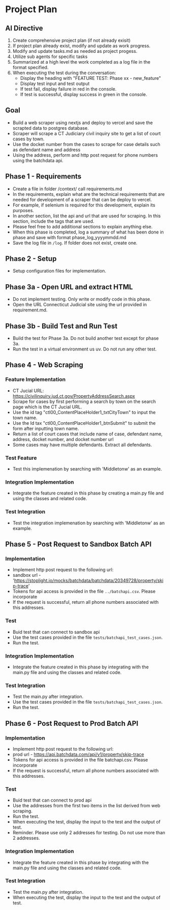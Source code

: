 # Project Plan

## AI Directive
1. Create comprehensive project plan (if not already exisit)
2. If project plan already exist, modify and update as work progress.
3. Modify and update tasks.md as needed as project progess.
4. Utilize sub agents for specific tasks
6. Summarized at a high level the work completed as a log file in the format specified.
7. When executing the test during the conversation: 
    - Display the heading with "FEATURE TEST: Phase xx - new_feature"
    - Display test input and test output 
    - If test fail, display failure in red in the console.
    - If test is successful, display success in green in the console.

## Goal
- Build a web scraper using nextjs and deploy to vercel and save the scrapted data to postgres database.
- Scraper will scrape a CT Judiciary civil inquiry site to get a list of court cases by town.
- Use the docket number from the cases to scrape for case details such as defendant name and address 
- Using the address, perform and http post request for phone numbers using the batchdata api.


## Phase 1 - Requirements
- Create a file in folder /context/ call requirements.md
- In the requirements, explain what are the technical requirements that are needed for development of a scraper that can be deploy to vercel.
- For example, if selenium is required for this development, explain its purposes.
- In another section, list the api and url that are used for scraping. In this section, include the tags that are used.
- Please feel free to add additional sections to explain anything else.
- When this phase is completed, log a summary of what has been done in phase and save with format phase_log_yyyymmdd.md
- Save the log file in `/log`.  If folder does not exist, create one.

## Phase 2 - Setup
- Setup configuration files for implementation.

## Phase 3a - Open URL and extract HTML 
- Do not implement testing. Only write or modify code in this phase.
- Open the URL Connecticut Judicial site using the url provided in requirement.md.

## Phase 3b - Build Test and Run Test
- Build the test for Phase 3a.  Do not build another test except for phase 3a.
- Run the test in a virtual environment us uv.  Do not run any other test.  

## Phase 4 - Web Scraping  
### Feature Implementation
- CT Jucial URL: https://civilinquiry.jud.ct.gov/PropertyAddressSearch.aspx
- Scrape for cases by first performing a search by town on the search page which is the CT Jucial URL.
- Use the id tag "ctl00_ContentPlaceHolder1_txtCityTown" to input the town name.
- Use the Id tax "ctl00_ContentPlaceHolder1_btnSubmit" to submit the form after inputting town name.
- Return a list of court cases that include name of case, defendant name, address, docket number, and docket number url 
- Some cases may have multiple defendants.  Extract all defendants.
### Test Feature
- Test this implemenation by searching with 'Middletonw' as an example.
### Integration Implementation
- Integrate the feature created in this phase by creating a main.py file and using the classes and related code. 
### Test Integration
- Test the integration implemenation by searching with 'Middletonw' as an example.
## Phase 5 - Post Request to Sandbox Batch API
### Implementation
- Implement http post request to the following url:
- sandbox url - 'https://stoplight.io/mocks/batchdata/batchdata/20349728/property/skip-trace'
- Tokens for api access is provided in the file `../batchapi.csv`.  Please incorporate
- If the request is successful, return all phone numbers associated with this addresses.
### Test
- Buid test that can connect to sandbox api
- Use the test cases provided in the file `tests/batchapi_test_cases.json`.
- Run the test.  
### Integration Implementation
- Integrate the feature created in this phase by integrating with the main.py file and using the classes and related code. 
### Test Integration
- Test the main.py after integration.
- Use the test cases provided in the file `tests/batchapi_test_cases.json`.
- Run the test. 
## Phase 6 - Post Request to Prod Batch API
### Implementation
- Implement http post request to the following url:
- prod url - https://api.batchdata.com/api/v1/property/skip-trace
- Tokens for api access is provided in the file batchapi.csv.  Please incorporate
- If the request is successful, return all phone numbers associated with this addresses.
### Test
- Buid test that can connect to prod api
- Use the addresses from the first two items in the list derived from web scraping.
- Run the test.  
- When executing the test, display the input to the test and the output of test.
- Reminder.  Please use only 2 addresses for testing.  Do not use more than 2 addresses.
### Integration Implementation
- Integrate the feature created in this phase by integrating with the main.py file and using the classes and related code. 
### Test Integration
- Test the main.py after integration.
- When executing the test, display the input to the test and the output of test.
